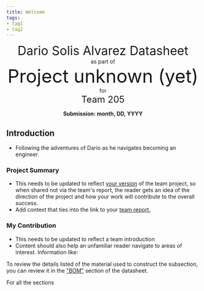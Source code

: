 ```yaml
---
title: Welcome
tags:
- tag1
- tag2
---
```

<center>
<font size= "6">Dario Solis Alvarez Datasheet</font><br>
as part of<br>
<font size= "8"> Project unknown (yet)</font><br>
for<br>
<font size= "5"> Team 205 </font><br>

**Submission: month, DD, YYYY**
</center>

## Introduction

* Following the adventures of Dario as he navigates becoming an engineer.

### Project Summary

* This needs to be updated to reflect <ins>your version</ins> of the team project, so when shared not via the team's report, the reader gets an idea of the direction of the project and how your work will contribute to the overall success.
* Add context that ties into the link to your [team report.](https://embedded-systems-design.github.io/EGR304TeamTemplate/)


### My Contribution

* This needs to be updated to reflect a team introduction
* Content should also help an unfamiliar reader navigate to areas of interest. Information like:

To review the details listed of the material used to construct the subsection, you can review it in the ["BOM"](https://embedded-systems-design.github.io/EGR304DataSheetTemplate/03-BOM/BOM/) section of the datasheet.

For all the sections
